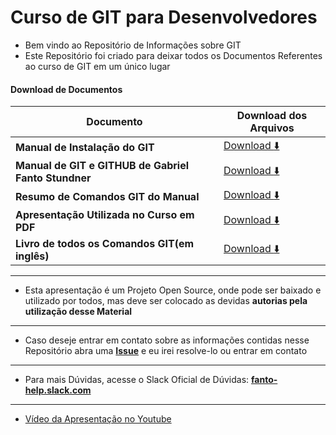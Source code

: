 # Curso de GIT para Desenvolvedores

* Bem vindo ao Repositório de Informações sobre GIT
* Este Repositório foi criado para deixar todos os Documentos Referentes ao curso de GIT em um único lugar

#### Download de Documentos

Documento|Download dos Arquivos
|---|---|
**Manual de Instalação do GIT**|[Download :arrow_down:](https://github.com/F4NT0/ages-online-git/raw/master/Instalation/Instala%C3%A7%C3%A3o%20do%20GIT.pdf)
**Manual de GIT e GITHUB de Gabriel Fanto Stundner**|[Download :arrow_down:](https://github.com/F4NT0/ages-online-git/raw/master/Git-Manual/Manual-Curso-Git.pdf)
**Resumo de Comandos GIT do Manual**|[Download :arrow_down:](https://github.com/F4NT0/ages-online-git/raw/master/Git-Manual/resumo_comandos_git.png)
**Apresentação Utilizada no Curso em PDF**|[Download :arrow_down:](https://github.com/F4NT0/ages-online-git/raw/master/Apresentation/apresentacao-git.pdf)
**Livro de todos os Comandos GIT(em inglês)**|[Download :arrow_down:](https://github.com/F4NT0/ages-online-git/raw/master/Notes-for-Professionals/GitNotesForProfessionals.pdf)

---

* Esta apresentação é um Projeto Open Source, onde pode ser baixado e utilizado por todos, mas deve ser colocado as devidas **autorias pela utilização desse Material**

---

* Caso deseje entrar em contato sobre as informações contidas nesse Repositório abra uma [**Issue**](https://github.com/F4NT0/ages-online-git/issues) e eu irei resolve-lo ou entrar em contato

---

* Para mais Dúvidas, acesse o Slack Oficial de Dúvidas: [**fanto-help.slack.com**](https://join.slack.com/t/fanto-help/shared_invite/zt-gceltfip-jzUbytloJxTsOGW~QvFdkg)

--- 

* [Vídeo da Apresentação no Youtube](https://youtu.be/CLqD7tsdOCM)
